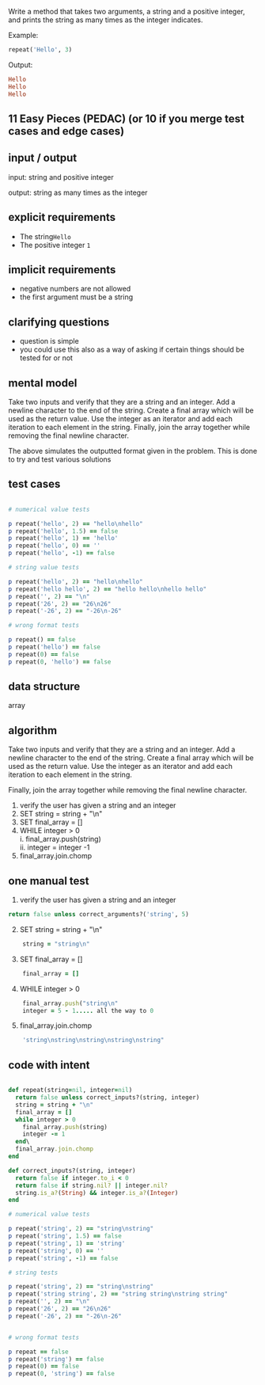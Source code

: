 Write a method that takes two arguments, a string and a positive integer, and prints the string as many times as the integer indicates.

Example:

``` ruby
repeat('Hello', 3)
```

Output:

``` ruby
Hello
Hello
Hello
```
## 11 Easy Pieces (PEDAC) (or 10 if you merge test cases and edge cases)


## input / output

input: string and positive integer

output: string as many times as the integer

## explicit requirements

- The string`Hello`
- The positive integer `1`

## implicit requirements

- negative numbers are not allowed
- the first argument must be a string

## clarifying questions

- question is simple 
- you could use this also as a way of asking if certain things should be tested for or not

## mental model

Take two inputs and verify that they are a string and an integer. Add a newline character to the end of the string. Create a final array which will be used as the return value. Use the integer as an iterator and add each iteration to each element in the string. Finally, join the array together while removing the final newline character.

The above simulates the outputted format given in the problem. This is done to try and test various solutions


## test cases

``` ruby

# numerical value tests

p repeat('hello', 2) == "hello\nhello"
p repeat('hello', 1.5) == false
p repeat('hello', 1) == 'hello'
p repeat('hello', 0) == ''
p repeat('hello', -1) == false

# string value tests

p repeat('hello', 2) == "hello\nhello"
p repeat('hello hello', 2) == "hello hello\nhello hello"
p repeat('', 2) == "\n"
p repeat('26', 2) == "26\n26"
p repeat('-26', 2) == "-26\n-26"

# wrong format tests

p repeat() == false
p repeat('hello') == false
p repeat(0) == false
p repeat(0, 'hello') == false

```
## data structure
array

## algorithm

Take two inputs and verify that they are a string and an integer. Add a newline character to the end of the string. Create a final array which will be used as the return value. Use the integer as an iterator and add each iteration to each element in the string. 

Finally, join the array together while removing the final newline character.

1. verify the user has given a string and an integer
2. SET string = string + "\n"
3. SET final_array = []
4. WHILE integer > 0\
	i. final_array.push(string)\
	ii. integer = integer -1
5. final_array.join.chomp

## one manual test

1. verify the user has given a string and an integer


``` ruby
return false unless correct_arguments?('string', 5) 
```

2. SET string = string + "\n"


```ruby
	string = "string\n"
```

3. SET final_array = []


```ruby
	final_array = []
```

4. WHILE integer > 0


```ruby
	final_array.push("string\n"
    integer = 5 - 1..... all the way to 0
```

5. final_array.join.chomp

```ruby
	'string\nstring\nstring\nstring\nstring"
```


## code with intent

```ruby

def repeat(string=nil, integer=nil)
  return false unless correct_inputs?(string, integer)
  string = string + "\n"
  final_array = []
  while integer > 0
    final_array.push(string)
    integer -= 1
  end\
  final_array.join.chomp
end

def correct_inputs?(string, integer)
  return false if integer.to_i < 0
  return false if string.nil? || integer.nil?
  string.is_a?(String) && integer.is_a?(Integer)
end

# numerical value tests

p repeat('string', 2) == "string\nstring"
p repeat('string', 1.5) == false
p repeat('string', 1) == 'string'
p repeat('string', 0) == ''
p repeat('string', -1) == false

# string tests

p repeat('string', 2) == "string\nstring"
p repeat('string string', 2) == "string string\nstring string"
p repeat('', 2) == "\n"
p repeat('26', 2) == "26\n26"
p repeat('-26', 2) == "-26\n-26"


# wrong format tests

p repeat == false
p repeat('string') == false
p repeat(0) == false
p repeat(0, 'string') == false

```